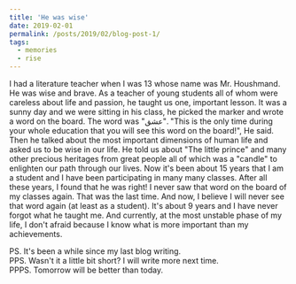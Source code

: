 ```yaml
---
title: 'He was wise'
date: 2019-02-01
permalink: /posts/2019/02/blog-post-1/
tags:
  - memories
  - rise
---
```


I had a literature teacher when I was 13 whose name was Mr. Houshmand. He was wise and brave. As a teacher of young students all of whom were careless about life and passion, he taught us one, important lesson. It was a sunny day and we were sitting in his class, he picked the marker and wrote a word on the board. The word was "عشق". "This is the only time during your whole education that you will see this word on the board!", He said. Then he talked about the most important dimensions of human life and asked us to be wise in our life. He told us about "The little prince" and many other precious heritages from great people all of which was a "candle" to enlighten our path through our lives. Now it's been about 15 years that I am a student and I have been participating in many many classes. After all these years, I found that he was right! I never saw that word on the board of my classes again. That was the last time. And now, I believe I will never see that word again (at least as a student). It's about 9 years and I have never forgot what he taught me. And currently, at the most unstable phase of my life, I don't afraid because I know what is more important than my achievements.

PS. It's been a while since my last blog writing.    
PPS. Wasn't it a little bit short? I will write more next time.      
PPPS. Tomorrow will be better than today.
